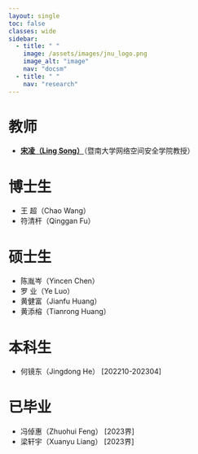 ```yaml
---
layout: single
toc: false
classes: wide
sidebar:
  - title: " "
    image: /assets/images/jnu_logo.png
    image_alt: "image"
    nav: "docsm"
  - title: " "
    nav: "research"  
---
```


# 教师

- **[宋凌（Ling Song）](https://sites.google.com/view/ling-song/home)**（暨南大学网络空间安全学院教授）


# 博士生

- 王  超（Chao Wang）
- 符清杆（Qinggan Fu）


# 硕士生

- 陈胤岑（Yincen Chen）
- 罗  业（Ye Luo）
- 黄健富（Jianfu Huang）
- 黄添榕（Tianrong Huang）


# 本科生

- 何镜东（Jingdong He）  [202210-202304]

# 已毕业

- 冯倬惠（Zhuohui Feng） [2023界]
- 梁轩宇（Xuanyu Liang） [2023界]
